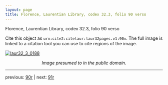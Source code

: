```yaml
---
layout: page
title: Florence, Laurentian Library, codex 32.3, folio 90 verso
---
```


Florence, Laurentian Library, codex 32.3, folio 90 verso

Cite this object as `urn:cite2:citelaur:laur32pages.v1:90v`.  The full image is linked to a citation tool you can use to cite regions of the image.

[![laur32_3_0188](http://www.homermultitext.org/iipsrv?IIIF=/project/homer/pyramidal/deepzoom/citelaur/laur32imgs/v1/laur32_3_0188.tif/full/800,/0/default.jpg)](http://www.homermultitext.org/ict2/?urn=urn:cite2:citelaur:laur32imgs.v1:laur32_3_0188) 

<p style="text-align: center; font-style: italic;">Image presumed to in the public domain.</p>

---

previous: [90r](../90r/) | next: [91r](../91r/)